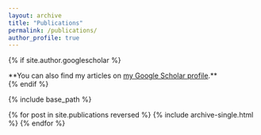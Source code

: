 ```yaml
---
layout: archive
title: "Publications"
permalink: /publications/
author_profile: true
---
```


{% if site.author.googlescholar %}
  <div class="wordwrap">**You can also find my articles on <a href="{{site.author.googlescholar}}" target="_blank">my Google Scholar profile</a>.**</div>
{% endif %}

{% include base_path %}

{% for post in site.publications reversed %}
  {% include archive-single.html %}
{% endfor %}
